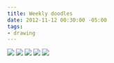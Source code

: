 ```yaml
---
title: Weekly doodles
date: 2012-11-12 00:30:00 -05:00
tags:
- drawing
---
```


![](https://dl.dropbox.com/u/28312/Yoko.is%20Assets/Images/2012-reading-photoshop-format-bottle.jpg)
![](https://dl.dropbox.com/u/28312/Yoko.is%20Assets/Images/2012-righteous-work.jpg)
![](https://dl.dropbox.com/u/28312/Yoko.is%20Assets/Images/2012-tired-beach-ball.jpg)
![](https://dl.dropbox.com/u/28312/Yoko.is%20Assets/Images/2012-too-many-cashews.jpg)
![](https://dl.dropbox.com/u/28312/Yoko.is%20Assets/Images/2012-ugh-sick.jpg)
